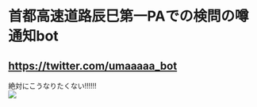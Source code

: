 # 首都高速道路辰巳第一PAでの検問の噂通知bot

## https://twitter.com/umaaaaa_bot

絶対にこうなりたくない!!!!!!  
![]('./img/keisatsu.jpg')
